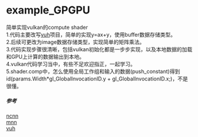 # example_GPGPU 
简单实现vulkan的compute shader    
1.代码主要改写[vuh](https://github.com/Glavnokoman/vuh)项目，简单的实现y=ax+y，使用buffer数据存储类型。  
2.后续可更改为image数据存储类型，实现简单的矩阵乘法。  
3.代码实现步骤很清晰，包括vulkan初始化都是一步步实现，以及本地数据的加载和GPU上计算的数据输出到本地。  
4.vulkan代码学习当中，有些不足欢迎指正，一起学习。  
5.shader.comp中，怎么使用全局工作组和输入的数据(push_constant)得到id(params.Width*gl_GlobalInvocationID.y + gl_GlobalInvocationID.x;)，不是很懂。
##### 参考
[ncnn](https://github.com/Tencent/ncnn)  
[mnn](https://github.com/alibaba/MNN)  
[vuh](https://github.com/Glavnokoman/vuh)  
